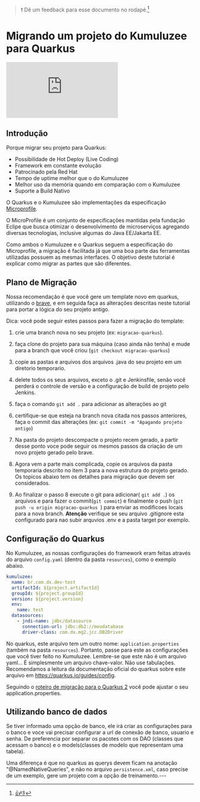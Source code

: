 > :exclamation: Dê um feedback para esse documento no rodapé.[^1]

# Migrando um projeto do Kumuluzee para Quarkus 
![](https://eni.bb.com.br/eni1/matomo.php?idsite=469&amp;rec=1&amp;url=https://fontes.intranet.bb.com.br/dev/publico/roteiros/-/blob/master/frameworks/quarkus/migracao-quarkus.md&amp;action_name=frameworks/quarkus/migracao-quarkus)

## Introdução 

Porque migrar seu projeto para Quarkus: 

* Possibilidade de Hot Deploy (Live Coding)
* Framework em constante evolução 
* Patrocinado pela Red Hat 
* Tempo de uptime melhor que o do Kumuluzee
* Melhor uso da memória quando em comparação com o Kumuluzee
* Suporte a Build Nativo

O Quarkus e o Kumuluzee são implementações da especificação [Microprofile](https://projects.eclipse.org/projects/technology.microprofile). 

O MicroProfile é um conjunto de especificações mantidas pela fundação Eclipe que busca otimizar o desenvolvimento de microserviços agregando diversas tecnologias, inclusive algumas do Java EE/Jakarta EE. 

Como ambos o Kumuluzee e o Quarkus seguem a especificação do Microprofile, a migração é facilitada já que uma boa parte das ferramentas utilizadas possuem as mesmas interfaces. O objetivo deste tutorial é explicar como migrar as partes que são diferentes.

## Plano de Migração  

Nossa recomendação é que você gere um template novo em quarkus, utilizando o [brave](https://brave.dev.intranet.bb.com.br/plan), e em seguida faça as alterações descritas neste tutorial para portar a lógica do seu projeto antigo. 

Dica: você pode seguir estes passos para fazer a migração do template: 

1. crie uma branch nova no seu projeto (ex: `migracao-quarkus`). 

2. faça clone do projeto para sua máquina (caso ainda não tenha) e mude para a branch que você criou (`git checkout migracao-quarkus`) 

3. copie as pastas e arquivos dos arquivos .java do seu projeto em um diretorio temporario.

4. delete todos os seus arquivos, exceto o .git e Jenkinsfile, senão você perderá o controle de versão e a configuração de build de projeto pelo Jenkins. 

5. faça o comando `git add .` para adicionar as alterações ao git 

6. certifique-se que esteja na branch nova citada nos passos anteriores, faça o commit das alterações (ex: `git commit -m "Apagando projeto antigo`)

7. Na pasta do projeto descompacte o projeto recem gerado, a partir desse ponto voce pode seguir os mesmos passos da criação de um novo projeto gerado pelo brave.

8. Agora vem a parte mais complicada, copie os arquivos da pasta temporaria descrito no item 3 para a nova estrutura do projeto gerado.
Os topicos abaixo tem os detalhes para migração que devem ser considerados.


9. Ao finalizar o passo 8 execute o git para adicionar( `git add .`) os arquivos e para fazer o commit(`git commit`) e finalmente o push (`git push -u origin migracao-quarkus `) para enviar as modificoes locais para a nova branch. **Atenção** verifique se seu arquivo .gitignore esta configurado para nao subir arquvios .env e a pasta target por exemplo.


## Configuração do Quarkus 

No Kumuluzee, as nossas configurações do framework eram feitas através do arquivo `config.yaml` (dentro da pasta `resources`), como o exemplo abaixo. 

```yaml
kumuluzee:
  name: br.com.dx.dev-test
  artifactId: ${project.artifactId}
  groupId: ${project.groupId}
  version: ${project.version}
  env:
    name: test
  datasources:
    - jndi-name: jdbc/datasource
      connection-url: jdbc:db2://meudatabase
      driver-class: com.dx.mg2.jcc.DB2Driver
```

No quarkus, este arquivo tem um outro nome: `application.properties` (também na pasta `resources`). Portanto, passe para este as configurações que você tiver feito no Kumuluzee. Lembre-se que este não é um arquivo yaml... É simplesmente um arquivo chave-valor. Não use tabulações. Recomendamos a leitura da documentação oficial do quarkus sobre este arquivo em https://quarkus.io/guides/config. 

Seguindo o [roteiro de migração para o Quarkus 2](./atualizacao-quarkus.md) você pode ajustar o seu application.properties.


## Utilizando banco de dados

Se tiver informado uma opção de banco, ele irá criar as configurações para o banco e voce vai precisar configurar a url de conexão de banco, usuario e senha.
De preferencia por separar os pacotes com os DAO (classes que acessam o banco) e o models(classes de modelo que representam uma tabela).

Uma diferença é que no quarkus as querys devem ficam na anotação "@NamedNativeQueries", e não no arquivo `persistence.xml`, caso precise de um exemplo, gere um projeto com a opção de treinamento.---
[^1]: [👍👎](http://feedback.dev.intranet.bb.com.br/?origem=roteiros&url_origem=fontes.intranet.bb.com.br/dev/publico/roteiros/-/blob/master/frameworks/quarkus/migracao-quarkus.md&internalidade=frameworks/quarkus/migracao-quarkus)
